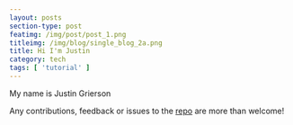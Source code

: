 ```yaml
---
layout: posts
section-type: post
featimg: /img/post/post_1.png
titleimg: /img/blog/single_blog_2a.png
title: Hi I'm Justin
category: tech
tags: [ 'tutorial' ]
---
```


My name is Justin Grierson

Any contributions, feedback or issues to the <a href="https://github.com/ju3tin" target="\_blank">repo</a> are more than welcome!